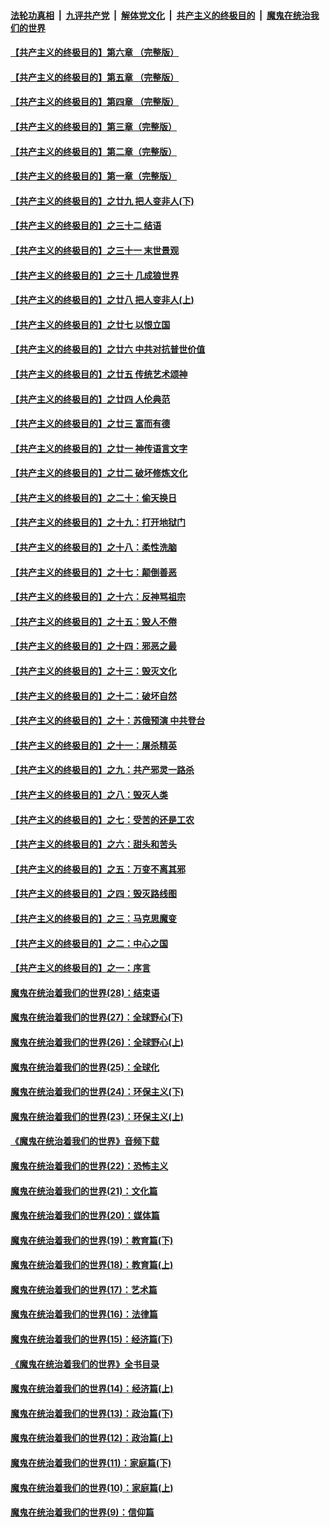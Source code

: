 ####  [法轮功真相](../../../../basic/blob/master/README.md?t=06301302) &nbsp;|&nbsp; [九评共产党](../../../../9ping.md/blob/master/README.md?t=06301302) &nbsp;|&nbsp; [解体党文化](../../../../jtdwh.md/blob/master/README.md?t=06301302)  &nbsp;|&nbsp; [共产主义的终极目的](../../../../gczydzjmd.md/blob/master/README.md?t=06301302) &nbsp;|&nbsp; [魔鬼在统治我们的世界](../../../../mgztzwmdsj.md/blob/master/README.md?t=06301302) 

#### [【共产主义的终极目的】第六章 （完整版）](../pages/nsc422/n11428913.md?t=06301302) 

#### [【共产主义的终极目的】第五章 （完整版）](../pages/nsc422/n11428912.md?t=06301302) 

#### [【共产主义的终极目的】第四章 （完整版）](../pages/nsc422/n11428907.md?t=06301302) 

#### [【共产主义的终极目的】第三章（完整版）](../pages/nsc422/n11428848.md?t=06301302) 

#### [【共产主义的终极目的】第二章（完整版）](../pages/nsc422/n11428831.md?t=06301302) 

#### [【共产主义的终极目的】第一章（完整版）](../pages/nsc422/n11417651.md?t=06301302) 

#### [【共产主义的终极目的】之廿九 把人变非人(下)](../pages/nsc422/n11344140.md?t=06301302) 

#### [【共产主义的终极目的】之三十二 结语](../pages/nsc422/n11360535.md?t=06301302) 

#### [【共产主义的终极目的】之三十一 末世景观](../pages/nsc422/n11351129.md?t=06301302) 

#### [【共产主义的终极目的】之三十 几成狼世界](../pages/nsc422/n11348280.md?t=06301302) 

#### [【共产主义的终极目的】之廿八 把人变非人(上)](../pages/nsc422/n11340492.md?t=06301302) 

#### [【共产主义的终极目的】之廿七 以恨立国](../pages/nsc422/n11336944.md?t=06301302) 

#### [【共产主义的终极目的】之廿六 中共对抗普世价值](../pages/nsc422/n11324785.md?t=06301302) 

#### [【共产主义的终极目的】之廿五 传统艺术颂神](../pages/nsc422/n11296396.md?t=06301302) 

#### [【共产主义的终极目的】之廿四 人伦典范](../pages/nsc422/n11296397.md?t=06301302) 

#### [【共产主义的终极目的】之廿三 富而有德](../pages/nsc422/n11283598.md?t=06301302) 

#### [【共产主义的终极目的】之廿一 神传语言文字](../pages/nsc422/n11263265.md?t=06301302) 

#### [【共产主义的终极目的】之廿二 破坏修炼文化](../pages/nsc422/n11245728.md?t=06301302) 

#### [【共产主义的终极目的】之二十：偷天换日](../pages/nsc422/n11238846.md?t=06301302) 

#### [【共产主义的终极目的】之十九：打开地狱门](../pages/nsc422/n11206376.md?t=06301302) 

#### [【共产主义的终极目的】之十八：柔性洗脑](../pages/nsc422/n11199994.md?t=06301302) 

#### [【共产主义的终极目的】之十七：颠倒善恶](../pages/nsc422/n11179782.md?t=06301302) 

#### [【共产主义的终极目的】之十六：反神骂祖宗](../pages/nsc422/n11166798.md?t=06301302) 

#### [【共产主义的终极目的】之十五：毁人不倦](../pages/nsc422/n11166792.md?t=06301302) 

#### [【共产主义的终极目的】之十四：邪恶之最](../pages/nsc422/n11150249.md?t=06301302) 

#### [【共产主义的终极目的】之十三：毁灭文化](../pages/nsc422/n11135227.md?t=06301302) 

#### [【共产主义的终极目的】之十二：破坏自然](../pages/nsc422/n11135214.md?t=06301302) 

#### [【共产主义的终极目的】之十：苏俄预演 中共登台](../pages/nsc422/n11118424.md?t=06301302) 

#### [【共产主义的终极目的】之十一：屠杀精英](../pages/nsc422/n11118442.md?t=06301302) 

#### [【共产主义的终极目的】之九：共产邪灵一路杀](../pages/nsc422/n11114139.md?t=06301302) 

#### [【共产主义的终极目的】之八：毁灭人类](../pages/nsc422/n11108503.md?t=06301302) 

#### [【共产主义的终极目的】之七：受苦的还是工农](../pages/nsc422/n11101809.md?t=06301302) 

#### [【共产主义的终极目的】之六：甜头和苦头](../pages/nsc422/n11096971.md?t=06301302) 

#### [【共产主义的终极目的】之五：万变不离其邪](../pages/nsc422/n11091285.md?t=06301302) 

#### [【共产主义的终极目的】之四：毁灭路线图](../pages/nsc422/n11086284.md?t=06301302) 

#### [【共产主义的终极目的】之三：马克思魔变](../pages/nsc422/n11061941.md?t=06301302) 

#### [【共产主义的终极目的】之二：中心之国](../pages/nsc422/n11047728.md?t=06301302) 

#### [【共产主义的终极目的】之一：序言](../pages/nsc422/n11086077.md?t=06301302) 

#### [魔鬼在统治着我们的世界(28)：结束语](../pages/nsc422/n10936246.md?t=06301302) 

#### [魔鬼在统治着我们的世界(27)：全球野心(下)](../pages/nsc422/n10928319.md?t=06301302) 

#### [魔鬼在统治着我们的世界(26)：全球野心(上)](../pages/nsc422/n10900318.md?t=06301302) 

#### [魔鬼在统治着我们的世界(25)：全球化](../pages/nsc422/n10788205.md?t=06301302) 

#### [魔鬼在统治着我们的世界(24)：环保主义(下)](../pages/nsc422/n10695307.md?t=06301302) 

#### [魔鬼在统治着我们的世界(23)：环保主义(上)](../pages/nsc422/n10688613.md?t=06301302) 

#### [《魔鬼在统治着我们的世界》音频下载](../pages/nsc422/n10635553.md?t=06301302) 

#### [魔鬼在统治着我们的世界(22)：恐怖主义](../pages/nsc422/n10614727.md?t=06301302) 

#### [魔鬼在统治着我们的世界(21)：文化篇](../pages/nsc422/n10597706.md?t=06301302) 

#### [魔鬼在统治着我们的世界(20)：媒体篇](../pages/nsc422/n10586579.md?t=06301302) 

#### [魔鬼在统治着我们的世界(19)：教育篇(下)](../pages/nsc422/n10564808.md?t=06301302) 

#### [魔鬼在统治着我们的世界(18)：教育篇(上)](../pages/nsc422/n10526970.md?t=06301302) 

#### [魔鬼在统治着我们的世界(17)：艺术篇](../pages/nsc422/n10499093.md?t=06301302) 

#### [魔鬼在统治着我们的世界(16)：法律篇](../pages/nsc422/n10485969.md?t=06301302) 

#### [魔鬼在统治着我们的世界(15)：经济篇(下)](../pages/nsc422/n10469975.md?t=06301302) 

#### [《魔鬼在统治着我们的世界》全书目录](../pages/nsc422/n10464261.md?t=06301302) 

#### [魔鬼在统治着我们的世界(14)：经济篇(上)](../pages/nsc422/n10457370.md?t=06301302) 

#### [魔鬼在统治着我们的世界(13)：政治篇(下)](../pages/nsc422/n10448270.md?t=06301302) 

#### [魔鬼在统治着我们的世界(12)：政治篇(上)](../pages/nsc422/n10444576.md?t=06301302) 

#### [魔鬼在统治着我们的世界(11)：家庭篇(下)](../pages/nsc422/n10440961.md?t=06301302) 

#### [魔鬼在统治着我们的世界(10)：家庭篇(上)](../pages/nsc422/n10435448.md?t=06301302) 

#### [魔鬼在统治着我们的世界(9)：信仰篇](../pages/nsc422/n10432159.md?t=06301302) 

